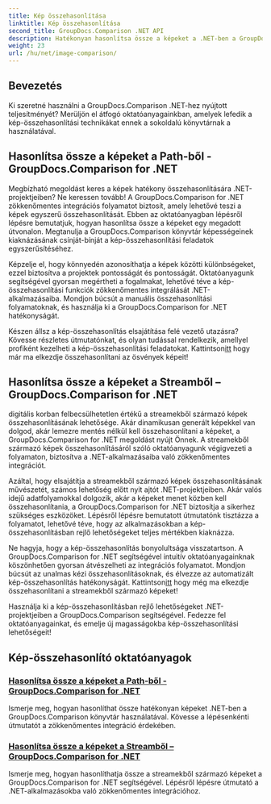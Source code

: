 ```yaml
---
title: Kép összehasonlítása
linktitle: Kép összehasonlítása
second_title: GroupDocs.Comparison .NET API
description: Hatékonyan hasonlítsa össze a képeket a .NET-ben a GroupDocs.Comparison könyvtár segítségével. Lépésről lépésre oktatóanyagok az útvonalból vagy adatfolyamból történő zökkenőmentes integrációhoz.
weight: 23
url: /hu/net/image-comparison/
---
```


## Bevezetés

Ki szeretné használni a GroupDocs.Comparison .NET-hez nyújtott teljesítményét? Merüljön el átfogó oktatóanyagainkban, amelyek lefedik a kép-összehasonlítási technikákat ennek a sokoldalú könyvtárnak a használatával.

## Hasonlítsa össze a képeket a Path-ből - GroupDocs.Comparison for .NET

Megbízható megoldást keres a képek hatékony összehasonlítására .NET-projektjeiben? Ne keressen tovább! A GroupDocs.Comparison for .NET zökkenőmentes integrációs folyamatot biztosít, amely lehetővé teszi a képek egyszerű összehasonlítását. Ebben az oktatóanyagban lépésről lépésre bemutatjuk, hogyan hasonlítsa össze a képeket egy megadott útvonalon. Megtanulja a GroupDocs.Comparison könyvtár képességeinek kiaknázásának csínját-bínját a kép-összehasonlítási feladatok egyszerűsítéséhez.

Képzelje el, hogy könnyedén azonosíthatja a képek közötti különbségeket, ezzel biztosítva a projektek pontosságát és pontosságát. Oktatóanyagunk segítségével gyorsan megértheti a fogalmakat, lehetővé téve a kép-összehasonlítási funkciók zökkenőmentes integrálását .NET-alkalmazásaiba. Mondjon búcsút a manuális összehasonlítási folyamatoknak, és használja ki a GroupDocs.Comparison for .NET hatékonyságát.

 Készen állsz a kép-összehasonlítás elsajátítása felé vezető utazásra? Kövesse részletes útmutatónkat, és olyan tudással rendelkezik, amellyel profiként kezelheti a kép-összehasonlítási feladatokat. Kattintson[itt](./compare-images-from-path/) hogy már ma elkezdje összehasonlítani az ösvények képeit!

## Hasonlítsa össze a képeket a Streamből – GroupDocs.Comparison for .NET

digitális korban felbecsülhetetlen értékű a streamekből származó képek összehasonlításának lehetősége. Akár dinamikusan generált képekkel van dolgod, akár lemezre mentés nélkül kell összehasonlítani a képeket, a GroupDocs.Comparison for .NET megoldást nyújt Önnek. A streamekből származó képek összehasonlításáról szóló oktatóanyagunk végigvezeti a folyamaton, biztosítva a .NET-alkalmazásaiba való zökkenőmentes integrációt.

Azáltal, hogy elsajátítja a streamekből származó képek összehasonlításának művészetét, számos lehetőség előtt nyit ajtót .NET-projektjeiben. Akár valós idejű adatfolyamokkal dolgozik, akár a képeket menet közben kell összehasonlítania, a GroupDocs.Comparison for .NET biztosítja a sikerhez szükséges eszközöket. Lépésről lépésre bemutatott útmutatónk tisztázza a folyamatot, lehetővé téve, hogy az alkalmazásokban a kép-összehasonlításban rejlő lehetőségeket teljes mértékben kiaknázza.

Ne hagyja, hogy a kép-összehasonlítás bonyolultsága visszatartson. A GroupDocs.Comparison for .NET segítségével intuitív oktatóanyagainknak köszönhetően gyorsan átvészelheti az integrációs folyamatot. Mondjon búcsút az unalmas kézi összehasonlításoknak, és élvezze az automatizált kép-összehasonlítás hatékonyságát. Kattintson[itt](./compare-images-from-stream/) hogy még ma elkezdje összehasonlítani a streamekből származó képeket!

Használja ki a kép-összehasonlításban rejlő lehetőségeket .NET-projektjeiben a GroupDocs.Comparison segítségével. Fedezze fel oktatóanyagainkat, és emelje új magasságokba kép-összehasonlítási lehetőségeit!
## Kép-összehasonlító oktatóanyagok
### [Hasonlítsa össze a képeket a Path-ből - GroupDocs.Comparison for .NET](./compare-images-from-path/)
Ismerje meg, hogyan hasonlíthat össze hatékonyan képeket .NET-ben a GroupDocs.Comparison könyvtár használatával. Kövesse a lépésenkénti útmutatót a zökkenőmentes integráció érdekében.
### [Hasonlítsa össze a képeket a Streamből – GroupDocs.Comparison for .NET](./compare-images-from-stream/)
Ismerje meg, hogyan hasonlíthatja össze a streamekből származó képeket a GroupDocs.Comparison for .NET segítségével. Lépésről lépésre útmutató a .NET-alkalmazásokba való zökkenőmentes integrációhoz.